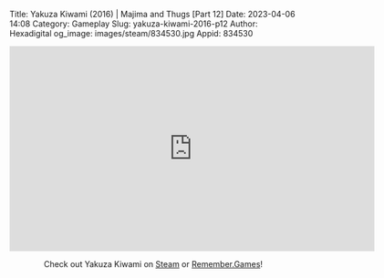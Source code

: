 Title: Yakuza Kiwami (2016) | Majima and Thugs [Part 12]
Date: 2023-04-06 14:08
Category: Gameplay
Slug: yakuza-kiwami-2016-p12
Author: Hexadigital
og_image: images/steam/834530.jpg
Appid: 834530

<center><iframe src="https://www.youtube.com/embed/QodE5bao0d8?feature=oembed" allow="accelerometer; autoplay; encrypted-media; gyroscope; picture-in-picture" width="640" height="360" frameborder="0"></iframe>

Check out Yakuza Kiwami on [Steam](https://store.steampowered.com/app/834530/?curator_clanid=34633900) or [Remember.Games](https://remember.games/game/342/)!</center>